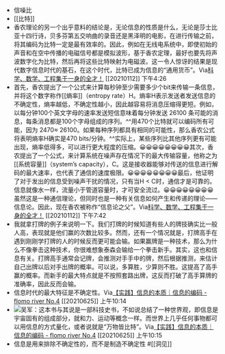 - 信噪比
- [[比特]]
- 香农理论的另一个出乎意料的结论是，无论信息的性质是什么，无论是莎士比亚十四行诗，贝多芬第五交响曲的录音还是黑泽明的电影，在进行传输之前，将其编码为比特一定是最有效率的。因此，例如在无线电系统中，即使初始的声音和在空中传播的电磁信号都是模拟波形，基于香农定理，最好也要先将声波数字化为比特，然后再将这些比特映射为电磁波。这一令人惊讶的结果是现代数字信息时代的基石，在这个时代，比特已成为信息的“通用货币”。Via[科学、数学、工程集于一身的全才！](https://mp.weixin.qq.com/s?__biz=MzUzMTA2MDk1NA==&mid=2247489335&idx=1&sn=f2eeb0c4a93f8cd8ccb29089c8b05d34&chksm=fa491682cd3e9f94858ff52f66c776a3a6304826ddcf370326d9e48f9fb7cee3b38093e3366b) [[20210112]] 下午4:26
- 首先，香农提出了一个公式来计算每秒钟至少需要多少个bit来传输一条信息，并将这个数字称作[[熵率]]（entropy rate）H。熵率H表示发送者发送信息的不确定性，熵率越低，不确定性越小，因此越容易将消息压缩得更短。例如，以每分钟100个英文字母的速率发送短信意味着每分钟发送 26100 条可能的消息，每条消息都是100个字母组成的序列。^^用470个比特就可以编码所有可能，因为 2470≈ 26100。如果每种序列都具有相同的可能性，那么香农公式将表明熵率H确实是470 bits/分钟。^^实际上，某些序列比其他序列更有可能出现，熵率低得多，可以进行更大程度的压缩。😀😀😀😀😀😀😀😀其次，香农提出了一个公式，来计算系统在噪声存在情况下的最大传输容量，他称之为[[系统容量]]（system’s capacity），C。这是接收器能够对传送的信息进行解码的最大速率，也代表了通信的速度极限。😀😀😀😀😀😀😀😀最后，他证明了对于发出的信息受到噪声干扰的情况，只有当H < C时，通信才是可靠的。信息就像水一样，流量小于管道容量时，才可安全流过。😀😀😀😀😀😀😀😀虽然这是一种通信理论，但同时也是一种有关信息如何产生和传递的理论——信息论。因此，现在香农被称作“信息论之父”。Via[科学、数学、工程集于一身的全才！](https://mp.weixin.qq.com/s?__biz=MzUzMTA2MDk1NA==&mid=2247489335&idx=1&sn=f2eeb0c4a93f8cd8ccb29089c8b05d34&chksm=fa491682cd3e9f94858ff52f66c776a3a6304826ddcf370326d9e48f9fb7cee3b38093e3366b) [[20210112]] 下午7:42
- 我就拿打牌的例子来说明一下。我们打牌的时候知道有些人的牌技确实比一般人高，表现就是他们赢的次数比较多。然而，还有一个情况就是，打牌高手在遇到刚刚学打牌的人的时候反而更可能会输。如果赢牌是一种技术，那么为什么不像拳击这种技术，你很难想象泰森会输给一个拳击新手。其实，这也和信息有关。打牌高手通常会记牌，会推测对手手中的牌，然后根据推测，来估计自己出牌以后对手出牌的概率。可以说，多算胜，少算则不胜。这提高了高手赢的概率。而新手的最大特点就是不按照套路出牌，这反而打破了高手算牌的准确率，因此反而会输。
- 信息时代的最大特征是不确定性。Via[【实践】信息的本质｜信息的编码 - flomo river No.4](https://mp.weixin.qq.com/s?__biz=MzI0MDA3MjQ2Mg==&mid=2247484160&idx=3&sn=def122fd55df446b70c45444be48c061&chksm=e9212161de56a877d67b9fbea88dff5ffeaf16a90038674b2c832536b805ac5ecf1298cdd67e&xtrack=1&scene=0&subscene=93&clicktime=1615166702&enterid=1615166702&ascene=7&devicetype=android-29&version=2800015b&nettype=WIFI&abtest_cookie=AAACAA%3D%3D&lang=zh_CN&exportkey=AcVPI0S0ru7imtxYXW8Xdv0%3D&pass_ticket=Q%2BAlL4sHj%2Fc4aAIfQOidQ%2FlWGFRSTEXqRXeNY08DdeDF3twqEPFopG3t58HJgN2L&wx_header=1) [[20210625]] 上午10:14
- ![](https://firebasestorage.googleapis.com/v0/b/firescript-577a2.appspot.com/o/imgs%2Fapp%2Fxinyiheng%2F9XRGhVI56o.png?alt=media&token=2adc0f27-261f-40b7-98f7-e23b254504bc)吴军：这本书与其说是一部科技史书，不如说总结了一种世界观，即信息是宇宙固有的组成部分，就和力、运动等概念一样。而世界上几乎任何事物都可以用信息的方式量化，或者说就是“万物皆比特”。Via[【实践】信息的本质｜信息的编码 - flomo river No.4](https://mp.weixin.qq.com/s?__biz=MzI0MDA3MjQ2Mg==&mid=2247484160&idx=3&sn=def122fd55df446b70c45444be48c061&chksm=e9212161de56a877d67b9fbea88dff5ffeaf16a90038674b2c832536b805ac5ecf1298cdd67e&xtrack=1&scene=0&subscene=93&clicktime=1615166702&enterid=1615166702&ascene=7&devicetype=android-29&version=2800015b&nettype=WIFI&abtest_cookie=AAACAA%3D%3D&lang=zh_CN&exportkey=AcVPI0S0ru7imtxYXW8Xdv0%3D&pass_ticket=Q%2BAlL4sHj%2Fc4aAIfQOidQ%2FlWGFRSTEXqRXeNY08DdeDF3twqEPFopG3t58HJgN2L&wx_header=1) [[20210625]] 上午10:15
- 信息是用来排除不确定性的，而不是制造不确定性 #[[洞见]]
